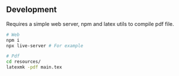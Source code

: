 ## Development

Requires a simple web server, npm and latex utils to compile pdf file.

```sh
# Web
npm i 
npx live-server # For example

# Pdf
cd resources/
latexmk -pdf main.tex
```
